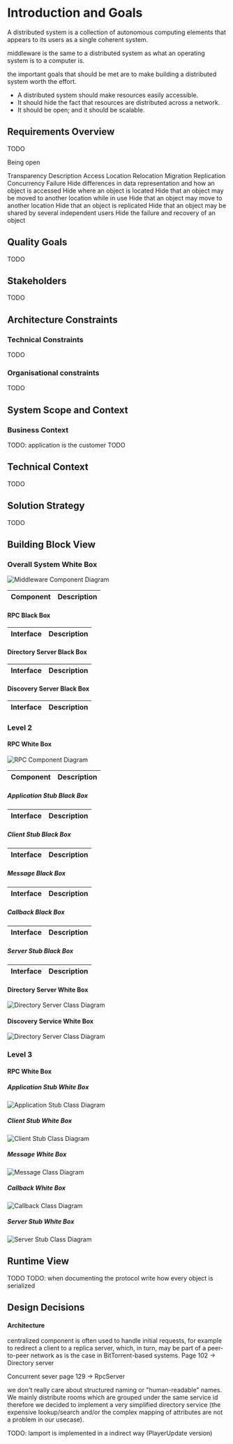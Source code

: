 # Introduction and Goals

A distributed system is a collection of autonomous computing elements that appears to its users as a single coherent system.

middleware is the same to a distributed system as what an operating system is to a computer is.

the important goals that should be met are to make building a distributed system worth the effort. 

- A distributed system should make resources easily accessible. 
- It should hide the fact that resources are distributed across a network.
- It should be open; and it should be scalable.

## Requirements Overview



TODO

Being open

Transparency Description
Access
Location Relocation
Migration Replication Concurrency
Failure
Hide differences in data representation and how an object is accessed
Hide where an object is located
Hide that an object may be moved to another location while in use
Hide that an object may move to another location Hide that an object is replicated
Hide that an object may be shared by several independent users
Hide the failure and recovery of an object

## Quality Goals

TODO

## Stakeholders

TODO

## Architecture Constraints

### Technical Constraints

TODO

### Organisational constraints

TODO

## System Scope and Context

### Business Context

TODO: application is the customer
TODO

Technical Context
-----------------

TODO

## Solution Strategy

TODO

## Building Block View

### Overall System White Box

![Middleware Component Diagram](diagrams/MiddlewareComponentDiagram.drawio.svg)

| Component | Description |
|-----------|-------------|

#### RPC Black Box

| Interface | Description |
|-----------|-------------|

#### Directory Server Black Box

| Interface | Description |
|-----------|-------------|

#### Discovery Server Black Box

| Interface | Description |
|-----------|-------------|

### Level 2

#### RPC White Box

![RPC Component Diagram](diagrams/RPCComponentDiagram.drawio.svg)

| Component | Description |
|-----------|-------------|

##### Application Stub Black Box

| Interface | Description |
|-----------|-------------|

##### Client Stub Black Box

| Interface | Description |
|-----------|-------------|

##### Message Black Box

| Interface | Description |
|-----------|-------------|

##### Callback Black Box

| Interface | Description |
|-----------|-------------|

##### Server Stub Black Box

| Interface | Description |
|-----------|-------------|

#### Directory Server White Box

![Directory Server Class Diagram](diagrams/DirectoryServerClassDiagram.drawio.svg)


#### Discovery Service White Box

![Directory Server Class Diagram](diagrams/DiscoveryServiceClassDiagram.drawio.svg)

### Level 3

#### RPC White Box

##### Application Stub White Box

![Application Stub Class Diagram](diagrams/ApplicationStubClassDiagram.drawio.svg)

##### Client Stub White Box

![Client Stub Class Diagram](diagrams/ClientStubClassDiagram.drawio.svg)

##### Message White Box

![Message Class Diagram](diagrams/MessageClassDiagram.drawio.svg)

##### Callback White Box

![Callback Class Diagram](diagrams/CallbackClassDiagram.drawio.svg)

##### Server Stub White Box

![Server Stub Class Diagram](diagrams/ServerStubClassDiagram.drawio.svg)

## Runtime View

TODO
TODO: when documenting the protocol write how every object is serialized

[comment]: <> (\<Runtime Scenario 1\> {#__runtime_scenario_1})

[comment]: <> (----------------------)

[comment]: <> (-   *\<insert runtime diagram or textual description of the scenario\>*)

[comment]: <> (-   *\<insert description of the notable aspects of the interactions)

[comment]: <> (    between the building block instances depicted in this diagram.\>*)

[comment]: <> (\<Runtime Scenario 2\> {#__runtime_scenario_2})

[comment]: <> (----------------------)

[comment]: <> (... {#_})

[comment]: <> (---)

[comment]: <> (\<Runtime Scenario n\> {#__runtime_scenario_n})

[comment]: <> (----------------------)

[comment]: <> (## Deployment View)

[comment]: <> (Infrastructure Level 1 {#_infrastructure_level_1})

[comment]: <> (----------------------)

[comment]: <> (***\<Overview Diagram\>***)

[comment]: <> (Motivation)

[comment]: <> (:   *\<explanation in text form\>*)

[comment]: <> (Quality and/or Performance Features)

[comment]: <> (:   *\<explanation in text form\>*)

[comment]: <> (Mapping of Building Blocks to Infrastructure)

[comment]: <> (:   *\<description of the mapping\>*)

[comment]: <> (Infrastructure Level 2 {#_infrastructure_level_2})

[comment]: <> (----------------------)

[comment]: <> (### *\<Infrastructure Element 1\>* {#__emphasis_infrastructure_element_1_emphasis})

[comment]: <> (*\<diagram + explanation\>*)

[comment]: <> (### *\<Infrastructure Element 2\>* {#__emphasis_infrastructure_element_2_emphasis})

[comment]: <> (*\<diagram + explanation\>*)

[comment]: <> (...)

[comment]: <> (### *\<Infrastructure Element n\>* {#__emphasis_infrastructure_element_n_emphasis})

[comment]: <> (*\<diagram + explanation\>*)

[comment]: <> (Cross-cutting Concepts {#section-concepts})

[comment]: <> (======================)

[comment]: <> (*\<Concept 1\>* {#__emphasis_concept_1_emphasis})

[comment]: <> (---------------)

[comment]: <> (*\<explanation\>*)

[comment]: <> (*\<Concept 2\>* {#__emphasis_concept_2_emphasis})

[comment]: <> (---------------)

[comment]: <> (*\<explanation\>*)

[comment]: <> (...)

[comment]: <> (*\<Concept n\>* {#__emphasis_concept_n_emphasis})

[comment]: <> (---------------)

[comment]: <> (*\<explanation\>*)

## Design Decisions

#### Architecture

centralized component is often used to handle initial requests, for example to redirect a client to a replica server, which, in turn, may be part of a peer-to-peer network as is the case in BitTorrent-based systems. Page 102 -> Directory server

Concurrent sever page 129 -> RpcServer


we don't really care about structured naming or "human-readable" names. We mainly distribute rooms which are grouped under the same service id therefore we decided to implement a very simplified directory service (the expensive lookup/search and/or the complex mapping of attributes are not a problem in our usecase).

TODO: lamport is implemented in a indirect way (PlayerUpdate version)

[comment]: <> (Quality Requirements {#section-quality-scenarios})

[comment]: <> (====================)

[comment]: <> (Quality Tree {#_quality_tree})

[comment]: <> (------------)

[comment]: <> (Quality Scenarios {#_quality_scenarios})

[comment]: <> (-----------------)

[comment]: <> (Risks and Technical Debts {#section-technical-risks})

[comment]: <> (=========================)

[comment]: <> (Glossary {#section-glossary})

[comment]: <> (========)

[comment]: <> (+-----------------------+-----------------------------------------------+)

[comment]: <> (| Term                  | Definition                                    |)

[comment]: <> (+=======================+===============================================+)

[comment]: <> (| *\<Term-1\>*          | *\<definition-1\>*                            |)

[comment]: <> (+-----------------------+-----------------------------------------------+)

[comment]: <> (| *\<Term-2\>*          | *\<definition-2\>*                            |)

[comment]: <> (+-----------------------+-----------------------------------------------+)
